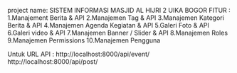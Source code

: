 project name: SISTEM INFORMASI MASJID AL HIJRI 2 UIKA BOGOR
FITUR :
1.Manajement Berita & API
2.Manajemen Tag & API
3.Manajemen Kategori Berita & API
4.Manajemen Agenda Kegiatan & API
5.Galeri Foto & API
6.Galeri video & API
7.Manajemen Banner / Slider & API
8.Manajemen Roles 
9.Manajemen Permissions
10.Manajemen Pengguna




Untuk URL API :
http://localhost:8000/api/event/
http://localhost:8000/api/post/

